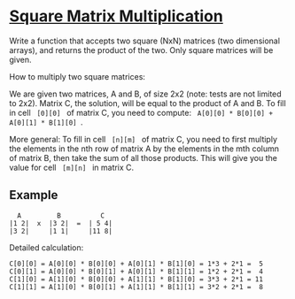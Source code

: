 # [Square Matrix Multiplication](https://www.codewars.com/kata/5263a84ffcadb968b6000513/train/ruby)

Write a function that accepts two square (NxN) matrices (two dimensional arrays), and returns the product of the two. Only square matrices will be given.

How to multiply two square matrices:

We are given two matrices, A and B, of size 2x2 (note: tests are not limited to 2x2). Matrix C, the solution, will be equal to the product of A and B. To fill in cell <code> [0][0] </code> of matrix C, you need to compute: <code> A[0][0] * B[0][0] + A[0][1] * B[1][0] </code>.

More general: To fill in cell <code> [n][m] </code> of matrix C, you need to first multiply the elements in the nth row of matrix A by the elements in the mth column of matrix B, then take the sum of all those products. This will give you the value for cell <code> [m][n] </code> in matrix C.

## Example
```
  A         B          C
|1 2|  x  |3 2|  =  | 5 4|
|3 2|     |1 1|     |11 8|
```
Detailed calculation:
```
C[0][0] = A[0][0] * B[0][0] + A[0][1] * B[1][0] = 1*3 + 2*1 =  5
C[0][1] = A[0][0] * B[0][1] + A[0][1] * B[1][1] = 1*2 + 2*1 =  4
C[1][0] = A[1][0] * B[0][0] + A[1][1] * B[1][0] = 3*3 + 2*1 = 11
C[1][1] = A[1][0] * B[0][1] + A[1][1] * B[1][1] = 3*2 + 2*1 =  8
```